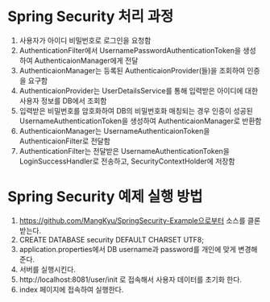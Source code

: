 # Spring Security 처리 과정
1. 사용자가 아이디 비밀번호로 로그인을 요청함
2. AuthenticationFilter에서 UsernamePasswordAuthenticationToken을 생성하여 AuthenticaionManager에게 전달
3. AuthenticaionManager는 등록된 AuthenticaionProvider(들)을 조회하여 인증을 요구함
4. AuthenticaionProvider는 UserDetailsService를 통해 입력받은 아이디에 대한 사용자 정보를 DB에서 조회함
5. 입력받은 비밀번호를 암호화하여 DB의 비밀번호화 매칭되는 경우 인증이 성공된 UsernameAuthenticationToken을 생성하여 AuthenticaionManager로 반환함
6. AuthenticaionManager는 UsernameAuthenticaionToken을 AuthenticaionFilter로 전달함
7. AuthenticationFilter는 전달받은 UsernameAuthenticationToken을 LoginSuccessHandler로 전송하고, SecurityContextHolder에 저장함

# Spring Security 예제 실행 방법
1. https://github.com/MangKyu/SpringSecurity-Example으로부터 소스를 클론받는다.
2. CREATE DATABASE security DEFAULT CHARSET UTF8;
3. application.properties에서 DB username과 password를 개인에 맞게 변경해준다.
4. 서버를 실행시킨다.
5. http://localhost:8081/user/init 로 접속해서 사용자 데이터를 초기화 한다.
6. index 페이지에 접속하여 실행한다.
